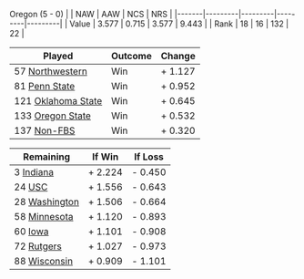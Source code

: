 Oregon (5 - 0)
|       |   NAW   |   AAW   |   NCS   |   NRS   |
|-------|---------|---------|---------|---------|
| Value |   3.577 |   0.715 |   3.577 |   9.443 |
| Rank  |      18 |      16 |     132 |      22 |

| Played                    | Outcome    |  Change  |
|---------------------------|------------|----------|
|  57 [Northwestern          ](Northwestern.md)| Win        | +  1.127 |
|  81 [Penn State            ](PennState.md)| Win        | +  0.952 |
| 121 [Oklahoma State        ](OklahomaState.md)| Win        | +  0.645 |
| 133 [Oregon State          ](OregonState.md)| Win        | +  0.532 |
| 137 [Non-FBS               ](NonFBS.md)| Win        | +  0.320 |

| Remaining                 |  If Win  |  If Loss |
|---------------------------|----------|----------|
|   3 [Indiana               ](Indiana.md)| +  2.224 | -  0.450 |
|  24 [USC                   ](USC.md)| +  1.556 | -  0.643 |
|  28 [Washington            ](Washington.md)| +  1.506 | -  0.664 |
|  58 [Minnesota             ](Minnesota.md)| +  1.120 | -  0.893 |
|  60 [Iowa                  ](Iowa.md)| +  1.101 | -  0.908 |
|  72 [Rutgers               ](Rutgers.md)| +  1.027 | -  0.973 |
|  88 [Wisconsin             ](Wisconsin.md)| +  0.909 | -  1.101 |

